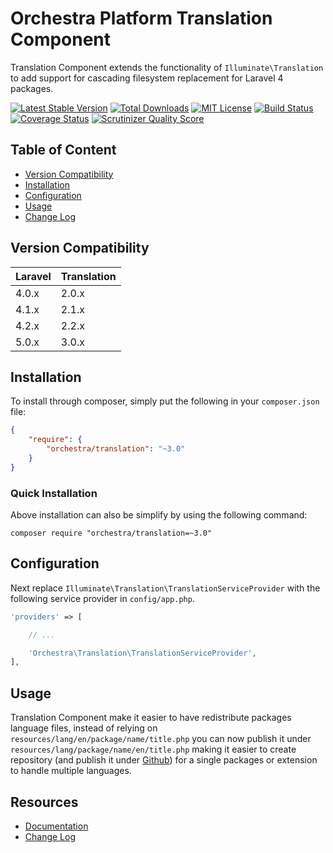 Orchestra Platform Translation Component
==============

Translation Component extends the functionality of `Illuminate\Translation` to add support for cascading filesystem replacement for Laravel 4 packages.

[![Latest Stable Version](https://img.shields.io/github/release/orchestral/translation.svg?style=flat)](https://packagist.org/packages/orchestra/translation)
[![Total Downloads](https://img.shields.io/packagist/dt/orchestra/translation.svg?style=flat)](https://packagist.org/packages/orchestra/translation)
[![MIT License](https://img.shields.io/packagist/l/orchestra/translation.svg?style=flat)](https://packagist.org/packages/orchestra/translation)
[![Build Status](https://img.shields.io/travis/orchestral/translation/3.0.svg?style=flat)](https://travis-ci.org/orchestral/translation)
[![Coverage Status](https://img.shields.io/coveralls/orchestral/translation/3.0.svg?style=flat)](https://coveralls.io/r/orchestral/translation?branch=3.0)
[![Scrutinizer Quality Score](https://img.shields.io/scrutinizer/g/orchestral/translation/3.0.svg?style=flat)](https://scrutinizer-ci.com/g/orchestral/translation/)

## Table of Content

* [Version Compatibility](#version-compatibility)
* [Installation](#installation)
* [Configuration](#configuration)
* [Usage](#usage)
* [Change Log](http://orchestraplatform.com/docs/latest/components/translation/changes#v3-0)

## Version Compatibility

Laravel    | Translation
:----------|:----------
 4.0.x     | 2.0.x
 4.1.x     | 2.1.x
 4.2.x     | 2.2.x
 5.0.x     | 3.0.x

## Installation

To install through composer, simply put the following in your `composer.json` file:

```json
{
	"require": {
		"orchestra/translation": "~3.0"
	}
}
```

### Quick Installation

Above installation can also be simplify by using the following command:

    composer require "orchestra/translation=~3.0"

## Configuration

Next replace `Illuminate\Translation\TranslationServiceProvider` with the following service provider in `config/app.php`.

```php
'providers' => [

	// ...

	'Orchestra\Translation\TranslationServiceProvider',
],
```

## Usage

Translation Component make it easier to have redistribute packages language files, instead of relying on `resources/lang/en/package/name/title.php` you can now publish it under `resources/lang/package/name/en/title.php` making it easier to create repository (and publish it under [Github](https://github.com)) for a single packages or extension to handle multiple languages.

## Resources

* [Documentation](http://orchestraplatform.com/docs/latest/components/translation)
* [Change Log](http://orchestraplatform.com/docs/latest/components/translation/changes#v3-0)
